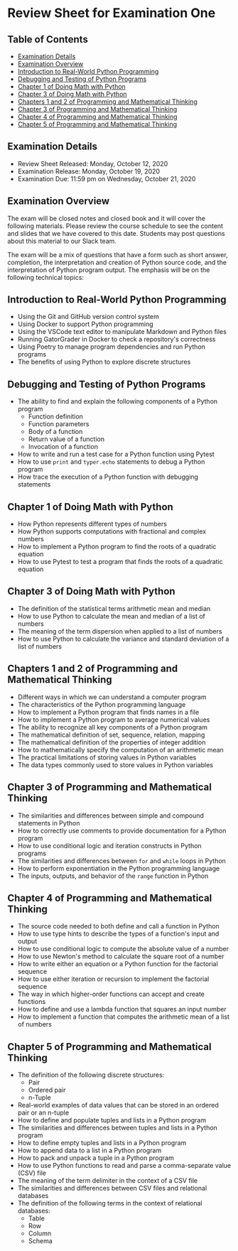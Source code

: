 # Review Sheet for Examination One

## Table of Contents

* [Examination Details](#examination-details)
* [Examination Overview](#examination-overview)
* [Introduction to Real-World Python Programming](#introduction-to-real-world-python-programming)
* [Debugging and Testing of Python Programs](#debugging-and-testing-of-python-programs)
* [Chapter 1 of Doing Math with Python](#chapter-1-of-doing-math-with-python)
* [Chapter 3 of Doing Math with Python](#chapter-3-of-doing-math-with-python)
* [Chapters 1 and 2 of Programming and Mathematical Thinking](#chapters-1-and-2-of-programming-and-mathematical-thinking)
* [Chapter 3 of Programming and Mathematical Thinking](#chapter-3-of-programming-and-mathematical-thinking)
* [Chapter 4 of Programming and Mathematical Thinking](#chapter-4-of-programming-and-mathematical-thinking)
* [Chapter 5 of Programming and Mathematical Thinking](#chapter-5-of-programming-and-mathematical-thinking)

## Examination Details

- Review Sheet Released: Monday, October 12, 2020
- Examination Release: Monday, October 19, 2020
- Examination Due: 11:59 pm on Wednesday, October 21, 2020

## Examination Overview

The exam will be closed notes and closed book and it will cover the following
materials. Please review the course schedule to see the content and slides that
we have covered to this date. Students may post questions about this material to
our Slack team.

The exam will be a mix of questions that have a form such as short answer,
completion, the interpretation and creation of Python source code, and the
interpretation of Python program output. The emphasis will be on the following
technical topics:

## Introduction to Real-World Python Programming

- Using the Git and GitHub version control system
- Using Docker to support Python programming
- Using the VSCode text editor to manipulate Markdown and Python files
- Running GatorGrader in Docker to check a repository's correctness
- Using Poetry to manage program dependencies and run Python programs
- The benefits of using Python to explore discrete structures

## Debugging and Testing of Python Programs

- The ability to find and explain the following components of a Python program
  - Function definition
  - Function parameters
  - Body of a function
  - Return value of a function
  - Invocation of a function
- How to write and run a test case for a Python function using Pytest
- How to use `print` and `typer.echo` statements to debug a Python program
- How trace the execution of a Python function with debugging statements

## Chapter 1 of Doing Math with Python

- How Python represents different types of numbers
- How Python supports computations with fractional and complex numbers
- How to implement a Python program to find the roots of a quadratic equation
- How to use Pytest to test a program that finds the roots of a quadratic equation

## Chapter 3 of Doing Math with Python

- The definition of the statistical terms arithmetic mean and median
- How to use Python to calculate the mean and median of a list of numbers
- The meaning of the term dispersion when applied to a list of numbers
- How to use Python to calculate the variance and standard deviation of a list of numbers

## Chapters 1 and 2 of Programming and Mathematical Thinking

- Different ways in which we can understand a computer program
- The characteristics of the Python programming language
- How to implement a Python program that finds names in a file
- How to implement a Python program to average numerical values
- The ability to recognize all key components of a Python program
- The mathematical definition of set, sequence, relation, mapping
- The mathematical definition of the properties of integer addition
- How to mathematically specify the computation of an arithmetic mean
- The practical limitations of storing values in Python variables
- The data types commonly used to store values in Python variables

## Chapter 3 of Programming and Mathematical Thinking

- The similarities and differences between simple and compound statements in Python
- How to correctly use comments to provide documentation for a Python program
- How to use conditional logic and iteration constructs in Python programs
- The similarities and differences between `for` and `while` loops in Python
- How to perform exponentiation in the Python programming language
- The inputs, outputs, and behavior of the `range` function in Python

## Chapter 4 of Programming and Mathematical Thinking

- The source code needed to both define and call a function in Python
- How to use type hints to describe the types of a function's input and output
- How to use conditional logic to compute the absolute value of a number
- How to use Newton's method to calculate the square root of a number
- How to write either an equation or a Python function for the factorial sequence
- How to use either iteration or recursion to implement the factorial sequence
- The way in which higher-order functions can accept and create functions
- How to define and use a lambda function that squares an input number
- How to implement a function that computes the arithmetic mean of a list of numbers

## Chapter 5 of Programming and Mathematical Thinking

- The definition of the following discrete structures:
  - Pair
  - Ordered pair
  - n-Tuple
- Real-world examples of data values that can be stored in an ordered pair or an n-tuple
- How to define and populate tuples and lists in a Python program
- The similarities and differences between tuples and lists in a Python program
- How to define empty tuples and lists in a Python program
- How to append data to a list in a Python program
- How to pack and unpack a tuple in a Python program
- How to use Python functions to read and parse a comma-separate value (CSV) file
- The meaning of the term delimiter in the context of a CSV file
- The similarities and differences between CSV files and relational databases
- The definition of the following terms in the context of relational databases:
  - Table
  - Row
  - Column
  - Schema
